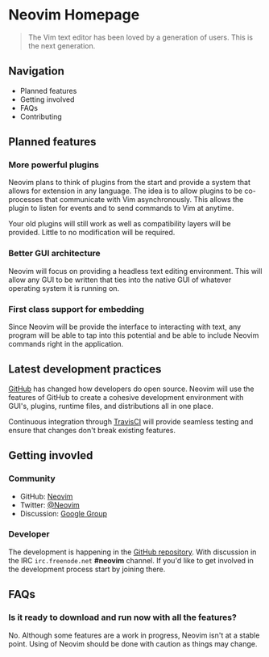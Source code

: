 # Neovim Homepage

> The Vim text editor has been loved by a generation of users.
> This is the next generation.

## Navigation

- Planned features
- Getting involved
- FAQs
- Contributing

## Planned features

### More powerful plugins

Neovim plans to think of plugins from the start and provide a system that allows
for extension in any language. The idea is to allow plugins to be co-processes
that communicate with Vim asynchronously. This allows the plugin to listen for
events and to send commands to Vim at anytime.

Your old plugins will still work as well as compatibility layers will be
provided. Little to no modification will be required.

### Better GUI architecture

Neovim will focus on providing a headless text editing environment. This will
allow any GUI to be written that ties into the native GUI of whatever operating
system it is running on.

### First class support for embedding

Since Neovim will be provide the interface to interacting with text, any program
will be able to tap into this potential and be able to include Neovim commands
right in the application.

## Latest development practices

[GitHub][github] has changed how developers do open source. Neovim will use the
features of GitHub to create a cohesive development environment with GUI's,
plugins, runtime files, and distributions all in one place.

Continuous integration through [TravisCI][travis] will provide seamless testing
and ensure that changes don't break existing features.

## Getting invovled

### Community

- GitHub: [Neovim][neovim-org]
- Twitter: [@Neovim][twitter]
- Discussion: [Google Group][google-group]

### Developer

The development is happening in the [GitHub repository][github]. With discussion
in the IRC `irc.freenode.net` **#neovim** channel. If you'd like to get involved
in the development process start by joining there.

## FAQs

### Is it ready to download and run now with all the features?

No. Although some features are a work in progress, Neovim isn't at a stable
point. Using of Neovim should be done with caution as things may change.

[github]: https://github.com
[google-group]: https://groups.google.com/forum/#!forum/neovim
[neovim-org]: https://github.com/neovim
[neovim]: https://github.com/neovim/neovim
[travis]: https://travis-ci.org/
[twitter]: https://twitter.com/neovim
